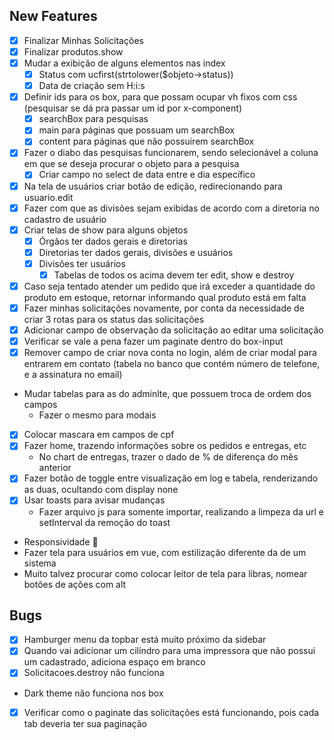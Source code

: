 ## New Features

- [X] Finalizar Minhas Solicitações
- [X] Finalizar produtos.show
- [X] Mudar a exibição de alguns elementos nas index
    - [X] Status com ucfirst(strtolower($objeto->status))
    - [X] Data de criação sem H:i:s
- [X] Definir ids para os box, para que possam ocupar vh fixos com css (pesquisar se dá pra passar um id por x-component)
    - [X] searchBox para pesquisas
    - [X] main para páginas que possuam um searchBox
    - [X] content para páginas que não possuirem searchBox
- [X] Fazer o diabo das pesquisas funcionarem, sendo selecionável a coluna em que se deseja procurar o objeto para a pesquisa
    - [X] Criar campo no select de data entre e dia específico
- [X] Na tela de usuários criar botão de edição, redirecionando para usuario.edit
- [X] Fazer com que as divisões sejam exibidas de acordo com a diretoria no cadastro de usuário
- [X] Criar telas de show para alguns objetos
    - [X] Órgãos ter dados gerais e diretorias
    - [X] Diretorias ter dados gerais, divisões e usuários
    - [X] Divisões ter usuários
        - [X] Tabelas de todos os acima devem ter edit, show e destroy
- [X] Caso seja tentado atender um pedido que irá exceder a quantidade do produto em estoque, retornar informando qual produto está em falta
- [X] Fazer minhas solicitações novamente, por conta da necessidade de criar 3 rotas para os status das solicitações 
- [X] Adicionar campo de observação da solicitação ao editar uma solicitação
- [X] Verificar se vale a pena fazer um paginate dentro do box-input
- [X] Remover campo de criar nova conta no login, além de criar modal para entrarem em contato (tabela no banco que contém número de telefone, e a assinatura no email)
- Mudar tabelas para as do adminlte, que possuem troca de ordem dos campos
    - Fazer o mesmo para modais
- [X] Colocar mascara em campos de cpf
- [X] Fazer home, trazendo informações sobre os pedidos e entregas, etc
    - No chart de entregas, trazer o dado de % de diferença do mês anterior
- [X] Fazer botão de toggle entre visualização em log e tabela, renderizando as duas, ocultando com display none
- [X] Usar toasts para avisar mudanças
    - Fazer arquivo js para somente importar, realizando a limpeza da url e setInterval da remoção do toast
- Responsividade 🫣
- Fazer tela para usuários em vue, com estilização diferente da de um sistema
- Muito talvez procurar como colocar leitor de tela para libras, nomear botões de ações com alt

## Bugs

- [X] Hamburger menu da topbar está muito próximo da sidebar
- [X] Quando vai adicionar um cilíndro para uma impressora que não possui um cadastrado, adiciona espaço em branco
- [X] Solicitacoes.destroy não funciona
- Dark theme não funciona nos box 
- [X] Verificar como o paginate das solicitações está funcionando, pois cada tab deveria ter sua paginação
